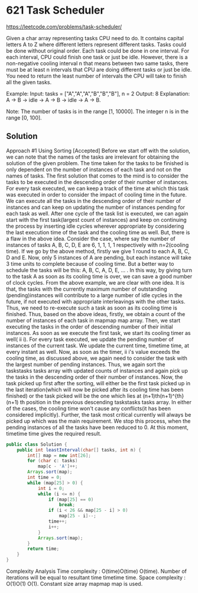  # 621 Task Scheduler
 https://leetcode.com/problems/task-scheduler/
 
 Given a char array representing tasks CPU need to do. It contains capital letters A to Z where different letters represent different tasks. Tasks could be done without original order. Each task could be done in one interval. For each interval, CPU could finish one task or just be idle.
However, there is a non-negative cooling interval n that means between two same tasks, there must be at least n intervals that CPU are doing different tasks or just be idle.
You need to return the least number of intervals the CPU will take to finish all the given tasks.
 
Example:
Input: tasks = ["A","A","A","B","B","B"], n = 2
Output: 8
Explanation: A -> B -> idle -> A -> B -> idle -> A -> B.
 
Note:
The number of tasks is in the range [1, 10000].
The integer n is in the range [0, 100].

## Solution
Approach #1 Using Sorting [Accepted]
Before we start off with the solution, we can note that the names of the tasks are irrelevant for obtaining the solution of the given problem. The time taken for the tasks to be finished is only dependent on the number of instances of each task and not on the names of tasks.
The first solution that comes to the mind is to consider the tasks to be executed in the descending order of their number of instances. For every task executed, we can keep a track of the time at which this task was executed in order to consider the impact of cooling time in the future. We can execute all the tasks in the descending order of their number of instances and can keep on updating the number of instances pending for each task as well. After one cycle of the task list is executed, we can again start with the first task(largest count of instances) and keep on continuing the process by inserting idle cycles wherever appropriate by considering the last execution time of the task and the cooling time as well.
But, there is a flaw in the above idea. Consider the case, where say the number of instances of tasks A, B, C, D, E are 6, 1, 1, 1, 1 respectively with n=2(cooling time). If we go by the above method, firstly we give 1 round to each A, B, C, D and E. Now, only 5 instances of A are pending, but each instance will take 3 time units to complete because of cooling time. But a better way to schedule the tasks will be this: A, B, C, A, D, E, ... . In this way, by giving turn to the task A as soon as its cooling time is over, we can save a good number of clock cycles.
From the above example, we are clear with one idea. It is that, the tasks with the currently maximum number of outstanding (pending)instances will contribute to a large number of idle cycles in the future, if not executed with appropriate interleavings with the other tasks. Thus, we need to re-execute such a task as soon as its cooling time is finished.
Thus, based on the above ideas, firstly, we obtain a count of the number of instances of each task in 
mapmap
map array. Then, we start executing the tasks in the order of descending number of their initial instances. As soon as we execute the first task, we start its cooling timer as well(
ii
i). For every task executed, we update the pending number of instances of the current task. We update the current time, 
timetime
time, at every instant as well. Now, as soon as the timer, 
ii
i's value exceeds the cooling time, as discussed above, we again need to consider the task with the largest number of pending instances. Thus, we again sort the 
taskstasks
tasks array with updated counts of instances and again pick up the tasks in the descending order of their number of instances.
Now, the task picked up first after the sorting, will either be the first task picked up in the last iteration(which will now be picked after its cooling time has been finished) or the task picked will be the one which lies at 
(n+1)th(n+1)^{th}
(n+1)
th
position in the previous descending 
taskstasks
tasks array. In either of the cases, the cooling time won't cause any conflicts(it has been considered implicitly). Further, the task most critical currently will always be picked up which was the main requirement.
We stop this process, when the pending instances of all the tasks have been reduced to 0. At this moment, 
timetime
time gives the required result.

```java
public class Solution {
    public int leastInterval(char[] tasks, int n) {
        int[] map = new int[26];
        for (char c: tasks)
            map[c - 'A']++;
        Arrays.sort(map);
        int time = 0;
        while (map[25] > 0) {
            int i = 0;
            while (i <= n) {
                if (map[25] == 0)
                    break;
                if (i < 26 && map[25 - i] > 0)
                    map[25 - i]--;
                time++;
                i++;
            }
            Arrays.sort(map);
        }
        return time;
    }
}
```
Complexity Analysis
Time complexity : 
O(time)O(time)
O(time). Number of iterations will be equal to resultant time 
timetime
time.
Space complexity : 
O(1)O(1)
O(1). Constant size array 
mapmap
map is used.


